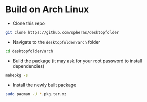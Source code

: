 # Build on Arch Linux

- Clone this repo

```bash
git clone https://github.com/spheras/desktopfolder
```

- Navigate to the `desktopfolder/arch` folder

```bash
cd desktopfolder/arch
```

- Build the package (it may ask for your root password to install dependencies)

```bash
makepkg -s
```

- Install the newly built package

```bash
sudo pacman -U *.pkg.tar.xz
```
